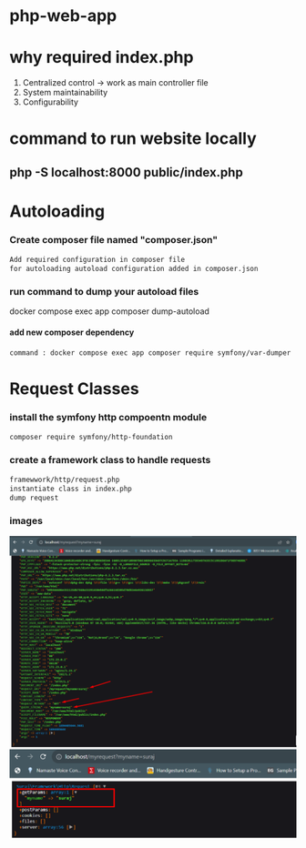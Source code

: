 # php-web-app

# why required index.php
1. Centralized control -> work as main controller file
2. System maintainability
3. Configurability


# command to run website locally
## php -S localhost:8000 public/index.php

# Autoloading

### Create composer file named "composer.json"
    Add required configuration in composer file
    for autoloading autoload configuration added in composer.json
### run command to dump your autoload files

docker compose exec app composer dump-autoload
#### add new composer dependency
    command : docker compose exec app composer require symfony/var-dumper

# Request Classes

### install the symfony http compoentn module 
    composer require symfony/http-foundation
### create a framework class to handle requests
    framewwork/http/request.php
    instantiate class in index.php
    dump request
    
### images
![ALT TEXT](images/Screenshot_1.png)
![ALT TEXT](images/Screenshot_2.png)
